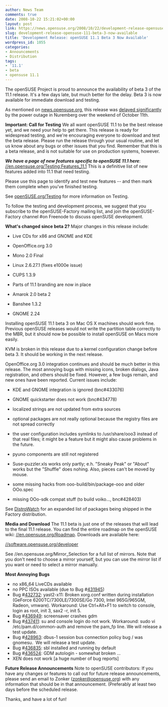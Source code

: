 ```yaml
---
author: News Team
comments: true
date: 2008-10-22 15:21:02+00:00
layout: post
link: https://news.opensuse.org/2008/10/22/development-release-opensuse-111-beta-3-now-available/
slug: development-release-opensuse-111-beta-3-now-available
title: 'Development Release: openSUSE 11.1 Beta 3 Now Available'
wordpress_id: 1055
categories:
- Announcements
- Distribution
tags:
- '11.1'
- beta
- opensuse 11.1
---
```


The openSUSE Project is proud to announce the availability of beta 3 of the 11.1 release. It's a few days late, but much better for the delay. Beta 3 is now available for immediate download and testing.

As mentioned on [news.opensuse.org](//news.opensuse.org/2008/10/16/opensuse-111-beta3-delayed/), this release was [delayed significantly](//lizards.opensuse.org/2008/10/22/why-do-we-release-opensuse-on-thursdays-or-why-do-we-slip/) by the power outage in Nuremberg over the weekend of October 11th.

**Important: Call for Testing**
We all want openSUSE 11.1 to be the best release yet, and we need your help to get there. This release is ready for widespread testing, and we're encouraging everyone to download and test the beta release. Please run the release through your usual routine, and let us know about any bugs or other issues that you find. Remember that this is a beta release, and is not suitable for use on production systems, however.

_**We have a page of new features specific to openSUSE 11.1 here**_: [//en.opensuse.org/Testing:Features_11.1](//en.opensuse.org/Testing:Features_11.1) This is a definitive list of new features added into 11.1 that need testing.

Please use this page to identify and test new features -- and then mark them complete when you've finished testing.

See [openSUSE.org/Testing](//openSUSE.org/Testing) for more information on Testing.

To follow the testing and development process, we suggest that you subscribe to the openSUSE-Factory mailing list, and join the openSUSE-Factory channel #on Freenode to discuss openSUSE development.

**What's changed since beta 2?**
Major changes in this release include:



	
  * Live CDs for x86 and GNOME and KDE

	
  * OpenOffice.org 3.0

	
  * Mono 2.0 Final

	
  * Linux 2.6.27.1 (fixes e1000e issue)

	
  * CUPS 1.3.9

	
  * Parts of 11.1 branding are now in place

	
  * Amarok 2.0 beta 2

	
  * Banshee 1.3.2

	
  * GNOME 2.24


Installing openSUSE 11.1 beta 3 on Mac OS X machines should work fine.  Previous openSUSE releases would not write the partition table correctly to the MBR, but it should now be possible to install openSUSE on Macs more easily.

KVM is broken in this release due to a kernel configuration change before beta 3. It should be working in the next release.

OpenOffice.org 3.0 integration continues and should be much better in this release. The most annoying bugs with missing icons, broken dialogs, Java registration, and others should be fixed. However, a few bugs remain, and new ones have been reported. Current issues include:

	
  * KDE and GNOME integration is ignored (bnc#433076)

	
  * GNOME quickstarter does not work (bnc#434778)

	
  * localized strings are not updated from extra sources

	
  * optional packages are not really optional because the registry files are not spread correctly

	
  * the user configuration includes symlinks to /usr/share/ooo3 instead of that real files; it might be a feature but it might also cause problems in the future.

	
  * pyuno components are still not registered

	
  * Suse-puzzler.xls works only partly; e.h. "Sneaky Peak" or "About" works but the "Shuffle" does nohing. Also, pieces can't be moved by mouse.

	
  * some missing hacks from ooo-build/bin/package-ooo and older OOo.spec

	
  * missing OOo-sdk compat stuff (to build voiko..., bnc#428403)


See [DistroWatch](//distrowatch.com/table.php?distribution=suse) for an expanded list of packages being shipped in the Factory distribution.

**Media and Download**
The 11.1 beta is just one of the releases that will lead to the final 11.1 release. You can find the entire roadmap on the openSUSE wiki: [//en.opensuse.org/Roadmap](//en.opensuse.org/Roadmap). Downloads are available here:

[//software.opensuse.org/developer](//software.opensuse.org/developer)

See //en.opensuse.org/Mirror_Selection for a full list of mirrors. Note that you don't need to choose a mirror yourself, but you can use the mirror list if you want or need to select a mirror manually.

**Most Annoying Bugs**
* no x86_64 LiveCDs available
* no PPC ISOs available (due to Bug #[431945](https://bugzilla.novell.com/show_bug.cgi?id=431945))
* Bug #[432732](https://bugzilla.novell.com/show_bug.cgi?id=432732): yast2-x11: Broken xorg.conf written during installation (GeForce 6200TC/7300LE/7300SE/Go 7300, Intel 965G/965GM, Radeon, vmware). Workaround: Use Ctrl+Alt+F1 to switch to console, login as root, init 3, sax2 -r, init 5.
* Bug #[436949](https://bugzilla.novell.com/show_bug.cgi?id=436949): screensaver crashes gdm
* Bug #[437411](https://bugzilla.novell.com/show_bug.cgi?id=437411): su and console login do not work. Workaround: sudo vi /etc/pam.d/common-auth and remove the pam_fp line. We will release a test update.
* Bug #[428963](https://bugzilla.novell.com/show_bug.cgi?id=428963): dbus-1 session bus connection policy bug / was gnomesu.  We will release a test update.
* Bug #[436835](https://bugzilla.novell.com/show_bug.cgi?id=436835): sbl installed and running by default
* Bug #[436524](https://bugzilla.novell.com/show_bug.cgi?id=436524): GDM autologin - somewhat broken ...
* XEN does not work [a huge number of bug reports]

**Future Release Announcements**
Note to openSUSE contributors: If you have any changes or features to call out for future release announcements, please send an email to Zonker ([zonker@opensuse.org](mailto:zonker@opensuse.org)) with any information that should be in that announcement. (Preferably at least two days before the scheduled release.

Thanks, and have a lot of fun!
